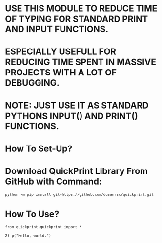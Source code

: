 # USE THIS MODULE TO REDUCE TIME OF TYPING FOR STANDARD PRINT AND INPUT FUNCTIONS.

# ESPECIALLY USEFULL FOR REDUCING TIME SPENT IN MASSIVE PROJECTS WITH A LOT OF DEBUGGING.

# NOTE: JUST USE IT AS STANDARD PYTHONS INPUT() AND PRINT() FUNCTIONS.

# How To Set-Up?
# Download QuickPrint Library From GitHub with Command:
    python -m pip install git+https://github.com/dusanrsc/quickprint.git

# How To Use?
    from quickprint.quickprint import *
    
    2) p("Hello, world.")
